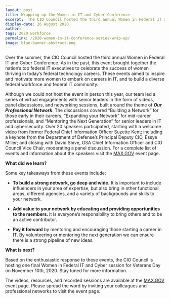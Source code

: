 ```yaml
---
layout: post
title: Wrapping up the Women in IT and Cyber Conference
excerpt:  The CIO Council hosted the third annual Women in Federal IT and Cyber Conference virtually to celebrate the success of women thriving in federal technology careers. Read the wrap up to find out more.
display-date: 26 August 2020
author:  
tags: 2020 workforce 
permalink: /2020-women-in-it-conference-series-wrap-up/
image: blue-banner-abstract.png
---
```


<p>Over the summer, the CIO Council hosted the third annual Women in Federal IT and Cyber Conference. As in the past, this event brought together the nation&rsquo;s top federal IT executives to celebrate the success of women thriving in today&rsquo;s federal technology careers. These events aimed to inspire and motivate more women to embark on careers in IT, and to build a diverse federal workforce and federal IT community.</p>
<p>Although we could not host the event in person this year, our team led a series of virtual engagements with senior leaders in the form of videos, panel discussions, and networking sessions, built around the theme of <strong><em>Our Professional Network</em></strong>. The discussions covered &ldquo;Building a Network&rdquo; for those early in their careers, &ldquo;Expanding your Network&rdquo; for mid-career professionals, and &ldquo;Mentoring the Next Generation&rdquo; for senior leaders in IT and cybersecurity. Over 20 speakers participated, starting with a welcome video from former Federal Chief Information Officer Suzette Kent; including a keynote from the Department of Defense&rsquo;s Principal Deputy CIO, Essye Miller; and closing with David Shive, GSA Chief Information Officer and CIO Council Vice Chair, moderating a panel discussion. For a complete list of events and information about the speakers visit the <a href="https://community.max.gov/x/RU6Qfw">MAX.GOV</a> event page.</p>
<p><strong>What did we learn?&nbsp;</strong></p>
<p>Some key takeaways from these events include:</p>
<ul>
<li><strong>To build a strong network, go deep and wide.</strong> It is important to include influencers in your area of expertise, but also bring in other functional areas, different agencies, and a variety of backgrounds and skills to your network.&nbsp;</li>
</ul>
<ul>
<li><strong>Add value to your network by educating and providing opportunities to the members. </strong>It is everyone&rsquo;s responsibility to bring others and to be an active contributor.</li>
</ul>
<ul>
<li><strong>Pay it forward</strong> by mentoring and encouraging those starting a career in IT. By volunteering or mentoring the next generation we can ensure there is a strong pipeline of new ideas.</li>
</ul>
<p><strong>What is next?&nbsp;</strong></p>
<p>Based on the enthusiastic response to these events, the CIO Council is hosting one final Women in Federal IT and Cyber session for Veterans Day on November 10th, 2020. Stay tuned for more information.&nbsp;</p>
<p>The videos, resources, and recorded sessions are available at the <a href="https://community.max.gov/x/RU6Qfw">MAX.GOV</a> event page. Please spread the word by inviting your colleagues and professional networks to visit the event page.</p>